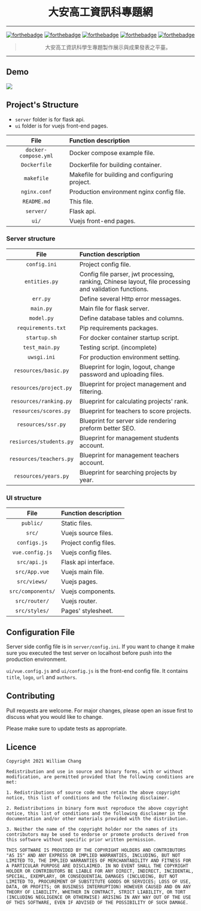 <div align="center">

# 大安高工資訊科專題網

---

[![forthebadge](https://forthebadge.com/images/badges/built-with-love.svg)](https://forthebadge.com) [![forthebadge](https://forthebadge.com/images/badges/made-with-vue.svg)](https://forthebadge.com) [![forthebadge](https://forthebadge.com/images/badges/contains-cat-gifs.svg)](https://forthebadge.com) [![forthebadge](https://forthebadge.com/images/badges/does-not-contain-msg.svg)](https://forthebadge.com) [![forthebadge](https://forthebadge.com/images/badges/powered-by-oxygen.svg)](https://forthebadge.com)

> 大安高工資訊科學生專題製作展示與成果發表之平臺。

---

</div>

## Demo

![](https://i.imgur.com/VahfqN5.png)

## Project's Structure

- `server` folder is for flask api.
- `ui` folder is for vuejs front-end pages.

| File | Function description |
|:----:|:---------------------|
| `docker-compose.yml` | Docker compose example file. |
| `Dockerfile` | Dockerfile for building container. |
| `makefile` | Makefile for building and configuring project. |
| `nginx.conf` | Production environment nginx config file. |
| `README.md` | This file. |
| `server/` | Flask api. |
| `ui/` | Vuejs front-end pages. |

### Server structure

| File | Function description |
|:----:|:---------------------|
| `config.ini` | Project config file. |
| `entities.py` | Config file parser, jwt processing, ranking, Chinese layout, file processing and validation functions. |
| `err.py` | Define several Http error messages. |
| `main.py` | Main file for flask server. | 
| `model.py` | Define database tables and columns. |
| `requirements.txt` | Pip requirements packages. |
| `startup.sh` | For docker container startup script. |
| `test_main.py` | Testing script. (incomplete) |
| `uwsgi.ini` | For production environment setting. |
| `resources/basic.py` | Blueprint for login, logout, change password and uploading files. |
| `resources/project.py` | Blueprint for project management and filtering. |
| `resources/ranking.py` | Blueprint for calculating projects' rank. |
| `resources/scores.py` | Blueprint for teachers to score projects. |
| `resources/ssr.py` | Blueprint for server side rendering preform better SEO. |
| `resiurces/students.py` | Blueprint for management students account. |
| `resources/teachers.py` | Blueprint for management teachers account. |
| `resources/years.py` | Blueprint for searching projects by year. |

### UI structure

| File | Function description |
|:----:|:---------------------|
| `public/` | Static files. |
| `src/` | Vuejs source files. |
| `configs.js` | Project config files. |
| `vue.config.js` | Vuejs config files. |
| `src/api.js` | Flask api interface. |
| `src/App.vue` | Vuejs main file. |
| `src/views/` | Vuejs pages. |
| `src/components/` | Vuejs components. |
| `src/router/` | Vuejs router. |
| `src/styles/` | Pages' stylesheet. |

## Configuration File

Server side config file is in `server/config.ini`. If you want to change it make sure you executed the test server on localhost before push into the production environment.

`ui/vue.config.js` and `ui/config.js` is the front-end config file. It contains `title`, `logo`, `url` and `authors`.

## Contributing

Pull requests are welcome. For major changes, please open an issue first to discuss what you would like to change.

Please make sure to update tests as appropriate.

## Licence

```
Copyright 2021 William Chang

Redistribution and use in source and binary forms, with or without modification, are permitted provided that the following conditions are met:

1. Redistributions of source code must retain the above copyright notice, this list of conditions and the following disclaimer.

2. Redistributions in binary form must reproduce the above copyright notice, this list of conditions and the following disclaimer in the documentation and/or other materials provided with the distribution.

3. Neither the name of the copyright holder nor the names of its contributors may be used to endorse or promote products derived from this software without specific prior written permission.

THIS SOFTWARE IS PROVIDED BY THE COPYRIGHT HOLDERS AND CONTRIBUTORS "AS IS" AND ANY EXPRESS OR IMPLIED WARRANTIES, INCLUDING, BUT NOT LIMITED TO, THE IMPLIED WARRANTIES OF MERCHANTABILITY AND FITNESS FOR A PARTICULAR PURPOSE ARE DISCLAIMED. IN NO EVENT SHALL THE COPYRIGHT HOLDER OR CONTRIBUTORS BE LIABLE FOR ANY DIRECT, INDIRECT, INCIDENTAL, SPECIAL, EXEMPLARY, OR CONSEQUENTIAL DAMAGES (INCLUDING, BUT NOT LIMITED TO, PROCUREMENT OF SUBSTITUTE GOODS OR SERVICES; LOSS OF USE, DATA, OR PROFITS; OR BUSINESS INTERRUPTION) HOWEVER CAUSED AND ON ANY THEORY OF LIABILITY, WHETHER IN CONTRACT, STRICT LIABILITY, OR TORT (INCLUDING NEGLIGENCE OR OTHERWISE) ARISING IN ANY WAY OUT OF THE USE OF THIS SOFTWARE, EVEN IF ADVISED OF THE POSSIBILITY OF SUCH DAMAGE.
```
